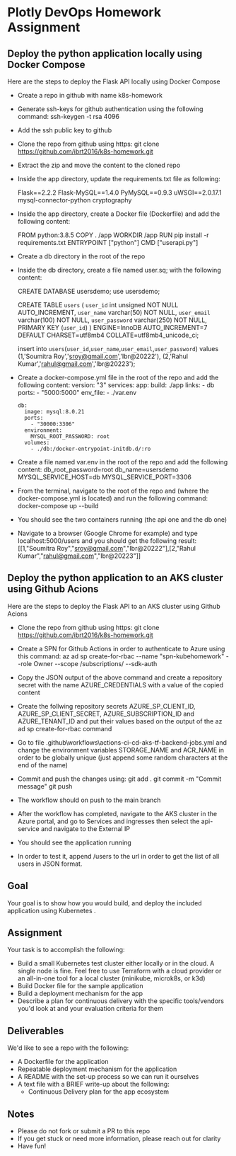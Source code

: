 # Plotly DevOps Homework Assignment

## Deploy the python application locally using Docker Compose

Here are the steps to deploy the Flask API locally using Docker Compose

- Create a repo in github with name k8s-homework
- Generate ssh-keys for github authentication using the following command: ssh-keygen -t rsa 4096
- Add the ssh public key to github
- Clone the repo from github using https: git clone https://github.com/ibrt2016/k8s-homework.git
- Extract the zip and move the content to the cloned repo
- Inside the app directory, update the requirements.txt file as following:

    Flask==2.2.2
    Flask-MySQL==1.4.0
    PyMySQL==0.9.3
    uWSGI==2.0.17.1
    mysql-connector-python
    cryptography

- Inside the app directory, create a Docker file (Dockerfile) and add the following content:

    FROM python:3.8.5
    COPY . /app
    WORKDIR /app
    RUN pip install -r requirements.txt
    ENTRYPOINT ["python"]
    CMD ["userapi.py"]

- Create a db directory in the root of the repo
- Inside the db directory, create a file named user.sq; with the following content:

    CREATE DATABASE usersdemo;
    use usersdemo;

    CREATE TABLE `users` (
      `user_id` int unsigned NOT NULL AUTO_INCREMENT,
      `user_name` varchar(50) NOT NULL,
      `user_email` varchar(100) NOT NULL,
      `user_password` varchar(250) NOT NULL,
      PRIMARY KEY (`user_id`)
    ) ENGINE=InnoDB AUTO_INCREMENT=7 DEFAULT CHARSET=utf8mb4 COLLATE=utf8mb4_unicode_ci;

    insert  into `users`(`user_id`,`user_name`,`user_email`,`user_password`) values
    (1,'Soumitra Roy','sroy@gmail.com','Ibr@20222'),
    (2,'Rahul Kumar','rahul@gmail.com','Ibr@20223');

- Create a docker-compose.yml file in the root of the repo and add the following content:
    version: "3"
    services:
      app:
        build: ./app
        links:
          - db
        ports:
          - "5000:5000"
        env_file:
          - ./var.env

      db:
        image: mysql:8.0.21
        ports:
          - "30000:3306"
        environment:
          MYSQL_ROOT_PASSWORD: root
        volumes:
          - ./db:/docker-entrypoint-initdb.d/:ro

- Create a file named var.env in the root of the repo and add the following content:
  db_root_password=root
  db_name=usersdemo
  MYSQL_SERVICE_HOST=db
  MYSQL_SERVICE_PORT=3306

- From the terminal, navigate to the root of the repo and (where the docker-compose.yml is located) and run the following command: docker-compose up --build
- You should see the two containers running (the api one and the db one)

- Navigate to a browser (Google Chrome for example) and type localhost:5000/users and you should get the following result:
  [[1,"Soumitra Roy","sroy@gmail.com","Ibr@20222"],[2,"Rahul Kumar","rahul@gmail.com","Ibr@20223"]]

## Deploy the python application to an AKS cluster using Github Acions

Here are the steps to deploy the Flask API to an AKS cluster using Github Acions

- Clone the repo from github using https: git clone https://github.com/ibrt2016/k8s-homework.git
- Create a SPN for Github Actions in order to authenticate to Azure using this command: az ad sp create-for-rbac --name "spn-kubehomework" --role Owner --scope /subscriptions/<subscriptionid> --sdk-auth

- Copy the JSON output of the above command and create a repository secret with the name AZURE_CREDENTIALS with a value of the copied content
- Create the follwing repository secrets AZURE_SP_CLIENT_ID, AZURE_SP_CLIENT_SECRET, AZURE_SUBSCRIPTION_ID and AZURE_TENANT_ID and put their values based on the output of the az ad sp create-for-rbac command
- Go to file .github\workflows\actions-ci-cd-aks-tf-backend-jobs.yml and change the environment variables STORAGE_NAME and ACR_NAME in order to be globally unique (just append some random characters at the end of the name)
- Commit and push the changes using:
  git add .
  git commit -m "Commit message"
  git push
- The workflow should on push to the main branch
- After the workflow has completed, navigate to the AKS cluster in the Azure portal, and go to Services and ingresses then select the api-service and navigate to the External IP
- You should see the application running
- In order to test it, append /users to the url in order to get the list of all users in JSON format.



## Goal

Your goal is to show how you would build, and deploy the included application
using Kubernetes .

## Assignment

Your task is to accomplish the following:

- Build a small Kubernetes test cluster either locally or in the cloud. A single
  node is fine. Feel free to use Terraform with a cloud provider or an
  all-in-one tool for a local cluster (minikube, microk8s, or k3d)
- Build Docker file for the sample application
- Build a deployment mechanism for the app
- Describe a plan for continuous delivery with the specific tools/vendors you'd
  look at and your evaluation criteria for them

## Deliverables

We'd like to see a repo with the following:

- A Dockerfile for the application
- Repeatable deployment mechanism for the application
- A README with the set-up process so we can run it ourselves
- A text file with a BRIEF write-up about the following:
  - Continuous Delivery plan for the app ecosystem
  
## Notes

- Please do not fork or submit a PR to this repo
- If you get stuck or need more information, please reach out for clarity
- Have fun!

